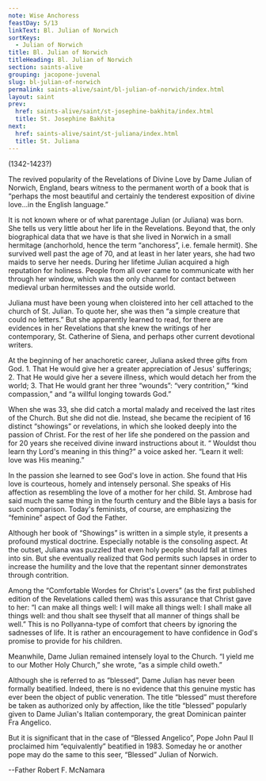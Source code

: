 ```yaml
---
note: Wise Anchoress
feastDay: 5/13
linkText: Bl. Julian of Norwich
sortKeys:
  - Julian of Norwich
title: Bl. Julian of Norwich
titleHeading: Bl. Julian of Norwich
section: saints-alive
grouping: jacopone-juvenal
slug: bl-julian-of-norwich
permalink: saints-alive/saint/bl-julian-of-norwich/index.html
layout: saint
prev:
  href: saints-alive/saint/st-josephine-bakhita/index.html
  title: St. Josephine Bakhita
next:
  href: saints-alive/saint/st-juliana/index.html
  title: St. Juliana
---
```

(1342-1423?)

The revived popularity of the Revelations of Divine Love by Dame Julian of Norwich, England, bears witness to the permanent worth of a book that is “perhaps the most beautiful and certainly the tenderest exposition of divine love...in the English language.”

It is not known where or of what parentage Julian (or Juliana) was born. She tells us very little about her life in the Revelations. Beyond that, the only biographical data that we have is that she lived in Norwich in a small hermitage (anchorhold, hence the term “anchoress”, i.e. female hermit). She survived well past the age of 70, and at least in her later years, she had two maids to serve her needs. During her lifetime Julian acquired a high reputation for holiness. People from all over came to communicate with her through her window, which was the only channel for contact between medieval urban hermitesses and the outside world.

Juliana must have been young when cloistered into her cell attached to the church of St. Julian. To quote her, she was then “a simple creature that could no letters.” But she apparently learned to read, for there are evidences in her Revelations that she knew the writings of her contemporary, St. Catherine of Siena, and perhaps other current devotional writers.

At the beginning of her anachoretic career, Juliana asked three gifts from God. 1. That He would give her a greater appreciation of Jesus' sufferings; 2. That He would give her a severe illness, which would detach her from the world; 3. That He would grant her three “wounds”: “very contrition,” “kind compassion,” and “a willful longing towards God.”

When she was 33, she did catch a mortal malady and received the last rites of the Church. But she did not die. Instead, she became the recipient of 16 distinct “showings” or revelations, in which she looked deeply into the passion of Christ. For the rest of her life she pondered on the passion and for 20 years she received divine inward instructions about it. “ Wouldst thou learn thy Lord's meaning in this thing?” a voice asked her. “Learn it well: love was His meaning.”

In the passion she learned to see God's love in action. She found that His love is courteous, homely and intensely personal. She speaks of His affection as resembling the love of a mother for her child. St. Ambrose had said much the same thing in the fourth century and the Bible lays a basis for such comparison. Today's feminists, of course, are emphasizing the “feminine” aspect of God the Father.

Although her book of “Showings” is written in a simple style, it presents a profound mystical doctrine. Especially notable is the consoling aspect. At the outset, Juliana was puzzled that even holy people should fall at times into sin. But she eventually realized that God permits such lapses in order to increase the humility and the love that the repentant sinner demonstrates through contrition.

Among the “Comfortable Wordes for Christ's Lovers” (as the first published edition of the Revelations called them) was this assurance that Christ gave to her: “I can make all things well: I will make all things well: I shall make all things well: and thou shalt see thyself that all manner of things shall be well.” This is no Pollyanna-type of comfort that cheers by ignoring the sadnesses of life. It is rather an encouragement to have confidence in God's promise to provide for his children.

Meanwhile, Dame Julian remained intensely loyal to the Church. “I yield me to our Mother Holy Church,” she wrote, “as a simple child oweth.”

Although she is referred to as “blessed”, Dame Julian has never been formally beatified. Indeed, there is no evidence that this genuine mystic has ever been the object of public veneration. The title “blessed” must therefore be taken as authorized only by affection, like the title “blessed” popularly given to Dame Julian's Italian contemporary, the great Dominican painter Fra Angelico.

But it is significant that in the case of “Blessed Angelico”, Pope John Paul II proclaimed him “equivalently” beatified in 1983. Someday he or another pope may do the same to this seer, “Blessed” Julian of Norwich.

\--Father Robert F. McNamara